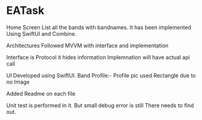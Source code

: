 # EATask

Home Screen List all the bands with bandnames. It has been implemented Using SwiftUI and Combine.

Architectures Followed MVVM with interface and implementation 

Interface is Protocol it hides information
Implemnation will have actual api call 

UI Developed using SwiftUI. 
Band Profile:- Profile pic used Rectangle due to no Image 

Added Readme on each file

Unit test is performed in it. But small debug error is still There needs to find out. 
